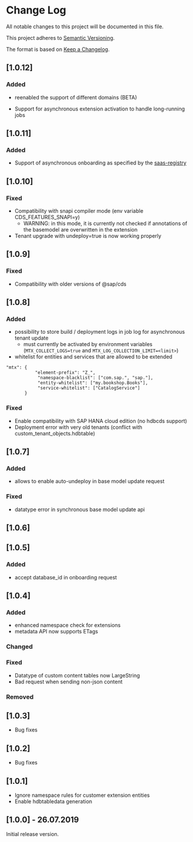 # Change Log

All notable changes to this project will be documented in this file.

This project adheres to [Semantic Versioning](http://semver.org/).

The format is based on [Keep a Changelog](http://keepachangelog.com/).

## [1.0.12]

### Added
- reenabled the support of different domains (BETA)

- Support for asynchronous extension activation to handle long-running jobs

## [1.0.11]

### Added

- Support of asynchronous onboarding as specified by the [saas-registry](https://wiki.wdf.sap.corp/wiki/display/CPC15N/SaaS+Application+Registration+in+CF#SaaSApplicationRegistrationinCF-Asynchronouscallbacksimplementation)

## [1.0.10]

### Fixed
- Compatibility with snapi compiler mode (env variable CDS_FEATURES_SNAPI=y)
    - WARNING: in this mode, it is currently not checked if annotations of the basemodel are overwritten in the extension
- Tenant upgrade with undeploy=true is now working properly    

## [1.0.9]

### Fixed
- Compatibility with older versions of @sap/cds

## [1.0.8]

### Added
- possibility to store build / deployment logs in job log for asynchronous tenant update
    - must currently be activated by environment variables (`MTX_COLLECT_LOGS=true` and `MTX_LOG_COLLECTION_LIMIT=<limit>`)
- whitelist for entities and services that are allowed to be extended
```
"mtx": {
           "element-prefix": "Z_",
            "namespace-blacklist": ["com.sap.", "sap."],
            "entity-whitelist": ["my.bookshop.Books"],
            "service-whitelist": ["CatalogService"]
       }
```

### Fixed
- Enable compatibility with SAP HANA cloud edition (no hdbcds support)
- Deployment error with very old tenants (conflict with custom_tenant_objects.hdbtable)

## [1.0.7]

### Added
- allows to enable auto-undeploy in base model update request

### Fixed
- datatype error in synchronous base model update api

## [1.0.6]

## [1.0.5]

### Added
- accept database_id in onboarding request

## [1.0.4]

### Added
- enhanced namespace check for extensions
- metadata API now supports ETags
### Changed

### Fixed
- Datatype of custom content tables now LargeString
- Bad request when sending non-json content

### Removed

## [1.0.3]
- Bug fixes

## [1.0.2]
- Bug fixes

## [1.0.1]
- Ignore namespace rules for customer extension entities
- Enable hdbtabledata generation

## [1.0.0] - 26.07.2019
Initial release version.